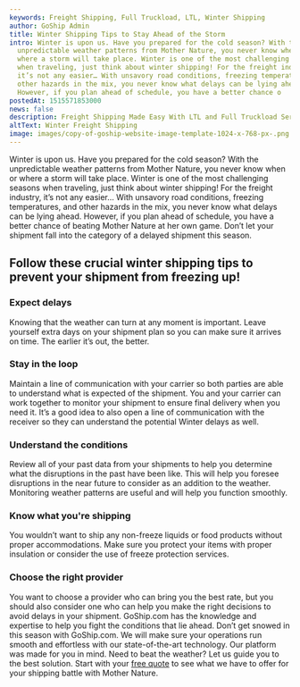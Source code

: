 ```yaml
---
keywords: Freight Shipping, Full Truckload, LTL, Winter Shipping
author: GoShip Admin
title: Winter Shipping Tips to Stay Ahead of the Storm
intro: Winter is upon us. Have you prepared for the cold season? With the
  unpredictable weather patterns from Mother Nature, you never know when or
  where a storm will take place. Winter is one of the most challenging seasons
  when traveling, just think about winter shipping! For the freight industry,
  it’s not any easier… With unsavory road conditions, freezing temperatures, and
  other hazards in the mix, you never know what delays can be lying ahead.
  However, if you plan ahead of schedule, you have a better chance o
postedAt: 1515571853000
news: false
description: Freight Shipping Made Easy With LTL and Full Truckload Services!
altText: Winter Freight Shipping
image: images/copy-of-goship-website-image-template-1024-x-768-px-.png
---
```

Winter is upon us. Have you prepared for the cold season? With the unpredictable weather patterns from Mother Nature, you never know when or where a storm will take place. Winter is one of the most challenging seasons when traveling, just think about winter shipping! For the freight industry, it’s not any easier… With unsavory road conditions, freezing temperatures, and other hazards in the mix, you never know what delays can be lying ahead. However, if you plan ahead of schedule, you have a better chance of beating Mother Nature at her own game. Don’t let your shipment fall into the category of a delayed shipment this season.

Follow these crucial winter shipping tips to prevent your shipment from freezing up!
------------------------------------------------------------------------------------

### Expect delays

Knowing that the weather can turn at any moment is important. Leave yourself extra days on your shipment plan so you can make sure it arrives on time. The earlier it’s out, the better.

### Stay in the loop

Maintain a line of communication with your carrier so both parties are able to understand what is expected of the shipment. You and your carrier can work together to monitor your shipment to ensure final delivery when you need it. It’s a good idea to also open a line of communication with the receiver so they can understand the potential Winter delays as well.

### Understand the conditions

Review all of your past data from your shipments to help you determine what the disruptions in the past have been like. This will help you foresee disruptions in the near future to consider as an addition to the weather. Monitoring weather patterns are useful and will help you function smoothly.

### Know what you're shipping

You wouldn’t want to ship any non-freeze liquids or food products without proper accommodations. Make sure you protect your items with proper insulation or consider the use of freeze protection services.

### Choose the right provider

You want to choose a provider who can bring you the best rate, but you should also consider one who can help you make the right decisions to avoid delays in your shipment. GoShip.com has the knowledge and expertise to help you fight the conditions that lie ahead. Don’t get snowed in this season with GoShip.com. We will make sure your operations run smooth and effortless with our state-of-the-art technology. Our platform was made for you in mind. Need to beat the weather? Let us guide you to the best solution. Start with your [free quote](https://app.goship.com/#/wizard) to see what we have to offer for your shipping battle with Mother Nature.
